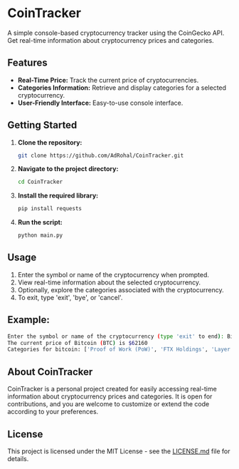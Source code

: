 # CoinTracker

A simple console-based cryptocurrency tracker using the CoinGecko API. Get real-time information about cryptocurrency prices and categories.

## Features

- **Real-Time Price:** Track the current price of cryptocurrencies.
- **Categories Information:** Retrieve and display categories for a selected cryptocurrency.
- **User-Friendly Interface:** Easy-to-use console interface.

## Getting Started

1. **Clone the repository:**
    ```bash
    git clone https://github.com/AdRohal/CoinTracker.git
    ```

2. **Navigate to the project directory:**
    ```bash
    cd CoinTracker
    ```

3. **Install the required library:**
    ```bash
    pip install requests
    ```

4. **Run the script:**
    ```bash
    python main.py
    ```

## Usage

1. Enter the symbol or name of the cryptocurrency when prompted.
2. View real-time information about the selected cryptocurrency.
3. Optionally, explore the categories associated with the cryptocurrency.
4. To exit, type 'exit', 'bye', or 'cancel'.
   
## **Example:**
   ```bash
   Enter the symbol or name of the cryptocurrency (type 'exit' to end): Bitcoin
   The current price of Bitcoin (BTC) is $62160
   Categories for bitcoin: ['Proof of Work (PoW)', 'FTX Holdings', 'Layer 1 (L1)', 'Cryptocurrency']
   ```

## About CoinTracker

CoinTracker is a personal project created for easily accessing real-time information about cryptocurrency prices and categories. It is open for contributions, and you are welcome to customize or extend the code according to your preferences.

## License

This project is licensed under the MIT License - see the [LICENSE.md](LICENSE) file for details.
